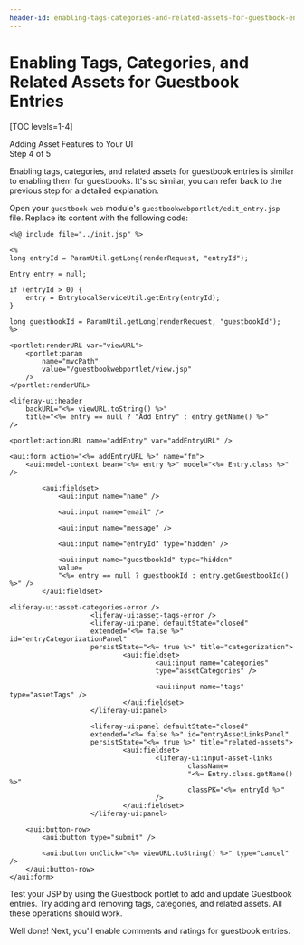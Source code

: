 ```yaml
---
header-id: enabling-tags-categories-and-related-assets-for-guestbook-entries
---
```


# Enabling Tags, Categories, and Related Assets for Guestbook Entries

[TOC levels=1-4]

<div class="learn-path-step">
    <p>Adding Asset Features to Your UI<br>Step 4 of 5</p>
</div>

Enabling tags, categories, and related assets for guestbook entries is similar 
to enabling them for guestbooks. It's so similar, you can refer back to the 
previous step for a detailed explanation. 

Open your `guestbook-web` module's `guestbookwebportlet/edit_entry.jsp` file. 
Replace its content with the following code: 

    <%@ include file="../init.jsp" %>

    <%
    long entryId = ParamUtil.getLong(renderRequest, "entryId");

    Entry entry = null;

    if (entryId > 0) {
        entry = EntryLocalServiceUtil.getEntry(entryId);
    }

    long guestbookId = ParamUtil.getLong(renderRequest, "guestbookId");
    %>

    <portlet:renderURL var="viewURL">
        <portlet:param 
            name="mvcPath" 
            value="/guestbookwebportlet/view.jsp" 
        />
    </portlet:renderURL>

    <liferay-ui:header
        backURL="<%= viewURL.toString() %>"
        title="<%= entry == null ? "Add Entry" : entry.getName() %>"
    />

    <portlet:actionURL name="addEntry" var="addEntryURL" />

    <aui:form action="<%= addEntryURL %>" name="fm">
        <aui:model-context bean="<%= entry %>" model="<%= Entry.class %>" />

            <aui:fieldset>
                <aui:input name="name" />

                <aui:input name="email" />

                <aui:input name="message" />

                <aui:input name="entryId" type="hidden" />

                <aui:input name="guestbookId" type="hidden" 
                value=
                "<%= entry == null ? guestbookId : entry.getGuestbookId() %>" />
            </aui:fieldset>

    <liferay-ui:asset-categories-error />
                        <liferay-ui:asset-tags-error />
                        <liferay-ui:panel defaultState="closed" 
                        extended="<%= false %>" id="entryCategorizationPanel" 
                        persistState="<%= true %>" title="categorization">
                                <aui:fieldset>
                                        <aui:input name="categories" 
                                        type="assetCategories" />

                                        <aui:input name="tags" type="assetTags" />
                                </aui:fieldset>
                        </liferay-ui:panel>

                        <liferay-ui:panel defaultState="closed" 
                        extended="<%= false %>" id="entryAssetLinksPanel" 
                        persistState="<%= true %>" title="related-assets">
                                <aui:fieldset>
                                        <liferay-ui:input-asset-links
                                                className=
                                                "<%= Entry.class.getName() %>"
                                                classPK="<%= entryId %>"
                                        />
                                </aui:fieldset>
                        </liferay-ui:panel>

        <aui:button-row>
            <aui:button type="submit" />

            <aui:button onClick="<%= viewURL.toString() %>" type="cancel" />
        </aui:button-row>
    </aui:form>

Test your JSP by using the Guestbook portlet to add and update Guestbook 
entries. Try adding and removing tags, categories, and related assets. All these 
operations should work. 

Well done! Next, you'll enable comments and ratings for guestbook entries. 
